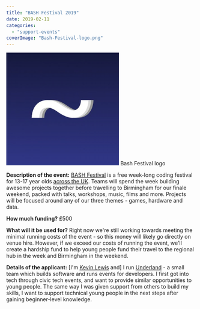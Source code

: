 ```yaml
---
title: "BASH Festival 2019"
date: 2019-02-11
categories:
  - "support-events"
coverImage: "Bash-Festival-logo.png"
---
```


[![Bash Festival logo](images/Bash-Festival-logo-300x300.png)](https://www.ukgovcamp.com/wp-content/uploads/2019/02/Bash-Festival-logo.png) Bash Festival logo

**Description of the event:** [BASH Festival](https://bashfestival.io/) is a free week-long coding festival for 13-17 year olds [across the UK](https://bashfestival.io/hubs). Teams will spend the week building awesome projects together before travelling to Birmingham for our finale weekend, packed with talks, workshops, music, films and more. Projects will be focused around any of our three themes - games, hardware and data.

**How much funding?** £500

**What will it be used for?** Right now we're still working towards meeting the minimal running costs of the event - so this money will likely go directly on venue hire. However, if we exceed our costs of running the event, we'll create a hardship fund to help young people fund their travel to the regional hub in the week and Birmingham in the weekend.

**Details of the applicant:** \[I'm [Kevin Lewis](https://twitter.com/_phzn) and\] I run [Underland](https://underland.xyz/) - a small team which builds software and runs events for developers. I first got into tech through civic tech events, and want to provide similar opportunities to young people. The same way I was given support from others to build my skills, I want to support technical young people in the next steps after gaining beginner-level knowledge.
